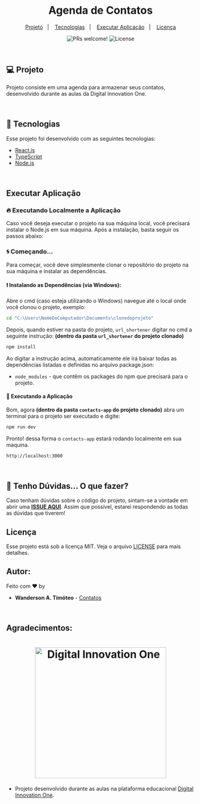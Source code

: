 <h1 align="center">
    Agenda de Contatos
</h1>

<p align="center">
  <a href="#-projeto">Projeto</a>&nbsp;&nbsp;&nbsp;|&nbsp;&nbsp;&nbsp;
  <a href="#-tecnologias">Tecnologias</a>&nbsp;&nbsp;&nbsp;|&nbsp;&nbsp;&nbsp;
  <a href="#-executar aplicação">Executar Aplicação</a>&nbsp;&nbsp;&nbsp;|&nbsp;&nbsp;&nbsp;
  <a href="#-licença">Licença</a>
</p>

<p align="center">
 <img src="https://img.shields.io/static/v1?label=PRs&message=welcome&color=15C3D6&labelColor=000000" alt="PRs welcome!" />

  <img alt="License" src="https://img.shields.io/static/v1?label=license&message=MIT&color=15C3D6&labelColor=000000">
</p>
<br>

## 💻 Projeto

Projeto consiste em uma agenda para armazenar seus contatos, desenvolvido durante as aulas da Digital Innovation One.

<br>

## 🚀 Tecnologias

Esse projeto foi desenvolvido com as seguintes tecnologias: <br>

- [React.js](https://reactjs.org/)
- [TypeScript](https://www.typescriptlang.org/)
- [Node.js](https://nodejs.org/en/)

<br>

## Executar Aplicação

### 🔥 Executando Localmente a Aplicação

Caso você deseja executar o projeto na sua máquina local, você precisará instalar o Node.js em sua máquina. Após a instalação, basta seguir os passos abaixo:

### 🌀 Começando...

Para começar, você deve simplesmente clonar o repositório do projeto na sua máquina e instalar as dependências.

#### ❗️ Instalando as Dependências (via Windows):

Abre o cmd (caso esteja utilizando o Windows) navegue até o local onde você clonou o projeto, exemplo:

```sh
cd "C:\Users\NomeDoComputador\Documents\clonedoprojeto"
```

Depois, quando estiver na pasta do projeto, `url_shortener` digitar no cmd a seguinte instrução: **(dentro da pasta `url_shortener` do projeto clonado)**

```sh
npm install
```

Ao digitar a instrução acima, automaticamente ele irá baixar todas as dependências listadas e definidas no arquivo package.json:

- `node_modules` - que contêm os packages do npm que precisará para o projeto.

#### 💨 Executando a Aplicação

Bom, agora **(dentro da pasta `contacts-app` do projeto clonado)** abra um terminal para o projeto ser executado e digite:

```sh
npm run dev
```

Pronto! dessa forma o `contacts-app` estará rodando localmente em sua maquina.
<br>

```sh
http://localhost:3000
```

<br>

## 🚩 Tenho Dúvidas... O que fazer?

Caso tenham dúvidas sobre o código do projeto, sintam-se a vontade em abrir uma **[ISSUE AQUI](https://github.com/Wanderson-A-Timoteo/contacts-app/issues)**. Assim que possível, estarei respondendo as todas as dúvidas que tiverem!
<br>

## Licença

Esse projeto está sob a licença MIT. Veja o arquivo [LICENSE](LICENSE.md) para mais detalhes.

## Autor:

Feito com ♥ by

- **Wanderson A. Timóteo** - [Contatos](www.wandersontimoteo.ga)

<br>

## Agradecimentos:

<h1 align="center">
    <img alt="Digital Innovation One" title="Digital Innovation One" src="github/dio.jpg" width="350" />
</h1>

- Projeto desenvolvido durante as aulas na plataforma educacional [Digital Innovation One](https://www.dio.me/).

